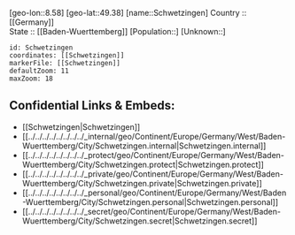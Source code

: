 ﻿---
location: [49.38,8.58] 
mapzoom: [7,12] 
mapmarker: city 
type: City
tags:
- geo/City


SpocWebEntityId: 34118
isDeleted: false
confidential: public

---
[geo-lon::8.58] 
[geo-lat::49.38] 
[name::Schwetzingen] 
Country :: [[Germany]]  
State :: [[Baden-Wuerttemberg]] 
[Population::] 
[Unknown::] 


```leaflet
id: Schwetzingen
coordinates: [[Schwetzingen]] 
markerFile: [[Schwetzingen]] 
defaultZoom: 11 
maxZoom: 18
```


## Confidential Links & Embeds: 
- [[Schwetzingen|Schwetzingen]]  
- [[../../../../../../../../_internal/geo/Continent/Europe/Germany/West/Baden-Wuerttemberg/City/Schwetzingen.internal|Schwetzingen.internal]] 
- [[../../../../../../../../_protect/geo/Continent/Europe/Germany/West/Baden-Wuerttemberg/City/Schwetzingen.protect|Schwetzingen.protect]] 
- [[../../../../../../../../_private/geo/Continent/Europe/Germany/West/Baden-Wuerttemberg/City/Schwetzingen.private|Schwetzingen.private]] 
- [[../../../../../../../../_personal/geo/Continent/Europe/Germany/West/Baden-Wuerttemberg/City/Schwetzingen.personal|Schwetzingen.personal]] 
- [[../../../../../../../../_secret/geo/Continent/Europe/Germany/West/Baden-Wuerttemberg/City/Schwetzingen.secret|Schwetzingen.secret]] 
